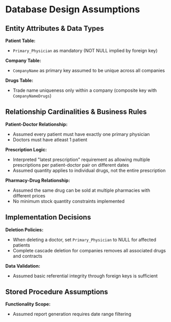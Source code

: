 # **Database Design Assumptions**

## **Entity Attributes & Data Types** 

**Patient Table:**  
- `Primary_Physician` as mandatory (NOT NULL implied by foreign key) 

**Company Table:**
- `CompanyName` as primary key assumed to be unique across all companies  

**Drugs Table:**
- Trade name uniqueness only within a company (composite key with `CompanyNameDrugs`)  

## **Relationship Cardinalities & Business Rules**

**Patient-Doctor Relationship:**
- Assumed every patient must have exactly one primary physician 
- Doctors must have atleast 1 patient

**Prescription Logic:**
- Interpreted "latest prescription" requirement as allowing multiple prescriptions per patient-doctor pair on different dates 
- Assumed quantity applies to individual drugs, not the entire prescription

**Pharmacy-Drug Relationship:**
- Assumed the same drug can be sold at multiple pharmacies with different prices 
- No minimum stock quantity constraints implemented  

## **Implementation Decisions** 

**Deletion Policies:** 
- When deleting a doctor, set `Primary_Physician` to NULL for affected patients 
- Complete cascade deletion for companies removes all associated drugs and contracts 

**Data Validation:**
- Assumed basic referential integrity through foreign keys is sufficient  

## **Stored Procedure Assumptions**

**Functionality Scope:** 
- Assumed report generation requires date range filtering 
